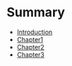 # Summary

* [Introduction](README.md)
* [Chapter1](chapter1.md)
* [Chapter2](model-view-controller.md)
* [Chapter3](chapter3.md)

